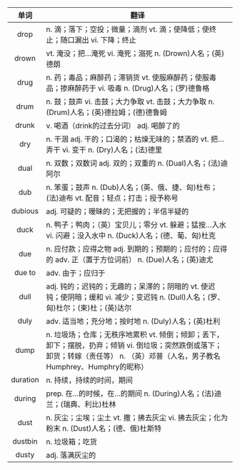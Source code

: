 |单词|翻译  |
|:--:|--| 
|	drop  		|		n. 滴；落下；空投；微量；滴剂 vt. 滴；使降低；使终止；随口漏出 vi. 下降；终止	|		
|	drown  		|		vt. 淹没；把…淹死 vi. 淹死；溺死 n. (Drown)人名；(英)德朗	|		
|	drug  		|		n. 药；毒品；麻醉药；滞销货 vt. 使服麻醉药；使服毒品；掺麻醉药于 vi. 吸毒 n. (Drug)人名；(罗)德鲁格	|		
|	drum  		|		n. 鼓；鼓声 vi. 击鼓；大力争取 vt. 击鼓；大力争取 n. (Drum)人名；(英)德拉姆；(德)德鲁姆	|		
|	drunk  		|		v. 喝酒（drink的过去分词） adj. 喝醉了的	|		
|	dry  		|		n. 干涸 adj. 干的；口渴的；枯燥无味的；禁酒的 vt. 把…弄干 vi. 变干 n. (Dry)人名；(法)德里	|		
|	dual  		|		n. 双数；双数词 adj. 双的；双重的 n. (Dual)人名；(法)迪阿尔	|		
|	dub  		|		n. 笨蛋；鼓声 n. (Dub)人名；(英、俄、捷、匈)杜布；(法)迪布 vt. 配音；轻点；打击；授予称号	|		
|	dubious  		|		adj. 可疑的；暧昧的；无把握的；半信半疑的	|		
|	duck  		|		n. 鸭子；鸭肉；（英）宝贝儿；零分 vt. 躲避；猛按…入水 vi. 闪避；没入水中 n. (Duck)人名；(德、葡、匈)杜克	|		
|	due  		|		n. 应付款；应得之物 adj. 到期的；预期的；应付的；应得的 adv. 正（置于方位词前） n. (Due)人名；(英)迪尤	|		
|	due to  		|		adv. 由于；应归于	|		
|	dull  		|		adj. 钝的；迟钝的；无趣的；呆滞的；阴暗的 vt. 使迟钝；使阴暗；缓和 vi. 减少；变迟钝 n. (Dull)人名；(罗、匈)杜尔；(柬)杜；(英)达尔	|		
|	duly  		|		adv. 适当地；充分地；按时地 n. (Duly)人名；(英)杜利	|		
|	dump  		|		n. 垃圾场；仓库；无秩序地累积 vt. 倾倒；倾卸；丢下，卸下；摆脱，扔弃；倾销 vi. 倒垃圾；突然跌倒或落下；卸货；转嫁（责任等） n. （英）邓普（人名，男子教名Humphrey、Humphry的昵称）	|		
|	duration  		|		n. 持续，持续的时间，期间 	|		
|	during  		|		prep. 在…的时候，在…的期间 n. (During)人名；(法)迪兰；(瑞典、利比)杜林	|		
|	dust  		|		n. 灰尘；尘埃；尘土 vt. 撒；拂去灰尘 vi. 拂去灰尘；化为粉末 n. (Dust)人名；(德、俄)杜斯特	|		
|	dustbin  		|		n. 垃圾箱；吃货	|		
|	dusty  		|		adj. 落满灰尘的	|		
